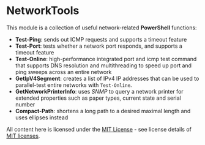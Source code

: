 # NetworkTools

This module is a collection of useful network-related **PowerShell** functions:

* **Test-Ping**: sends out ICMP requests and supports a timeout feature
* **Test-Port**: tests whether a network port responds, and supports a timeout feature
* **Test-Online**: high-performance integrated port and icmp test command that supports DNS resolution and multithreading to speed up port and ping sweeps across an entire network
* **GetIpV4Segment**: creates a list of IPv4 IP addresses that can be used to parallel-test entire networks with `Test-Online`.
* **GetNetworkPrinterInfo**: uses *SNMP* to query a network printer for extended properties such as paper types, current state and serial number
* **Compact-Path**: shortens a long path to a desired maximal length and uses ellipses instead
  
All content here is licensed under the [MIT License](./license.txt) - see license details of [MIT licenses](https://choosealicense.com/licenses/mit/).
